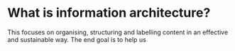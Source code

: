 # What is information architecture?
This focuses on organising, structuring and labelling content in an effective and sustainable way. The end goal is to help us